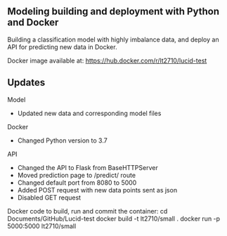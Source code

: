 ## Modeling building and deployment with Python and Docker
Building a classification model with highly imbalance data, and deploy an API for predicting new data in Docker.

Docker image available at: https://hub.docker.com/r/lt2710/lucid-test

## Updates
Model
 - Updated new data and corresponding model files

Docker
 - Changed Python version to 3.7

API
 - Changed the API to Flask from BaseHTTPServer
 - Moved prediction page to /predict/ route
 - Changed default port from 8080 to 5000
 - Added POST request with new data points sent as json
 - Disabled GET request

Docker code to build, run and commit the container: 
cd Documents/GitHub/Lucid-test
docker build -t lt2710/small .
docker run -p 5000:5000 lt2710/small
